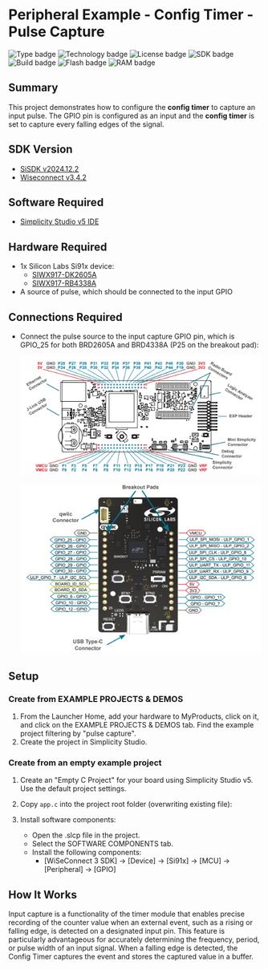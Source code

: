 # Peripheral Example - Config Timer - Pulse Capture #

![Type badge](https://img.shields.io/badge/Type-Application%20Examples-green)
![Technology badge](https://img.shields.io/badge/Technology-Peripheral-green)
![License badge](https://img.shields.io/badge/License-Zlib-green)
![SDK badge](https://img.shields.io/badge/SDK-v2024.12.2-green)
![Build badge](https://img.shields.io/badge/Build-passing-green)
![Flash badge](https://img.shields.io/badge/Flash-46.62%20KB-blue)
![RAM badge](https://img.shields.io/badge/RAM-18.76%20KB-blue)
## Summary ##

This project demonstrates how to configure the **config timer** to capture an input pulse. The GPIO pin is configured as an input and the **config timer** is set to capture every falling edges of the signal.

## SDK Version ##

- [SiSDK v2024.12.2](https://github.com/SiliconLabs/simplicity_sdk/releases/tag/v2024.12.2)
- [Wiseconnect v3.4.2](https://github.com/SiliconLabs/wiseconnect/releases/tag/v3.4.2)

## Software Required ##

- [Simplicity Studio v5 IDE](https://www.silabs.com/developers/simplicity-studio)

## Hardware Required ##

- 1x Silicon Labs Si91x device:
  - [SIWX917-DK2605A](https://www.silabs.com/development-tools/wireless/wi-fi/siwx917-dk2605a-wifi-6-bluetooth-le-soc-dev-kit)
  - [SIWX917-RB4338A](https://www.silabs.com/development-tools/wireless/wi-fi/siwx917-rb4338a-wifi-6-bluetooth-le-soc-radio-board?tab=overview)
- A source of pulse, which should be connected to the input GPIO

## Connections Required ##

- Connect the pulse source to the input capture GPIO pin, which is GPIO_25 for both BRD2605A and BRD4338A (P25 on the breakout pad):

  ![brd4338a_connectors](image/brd4338a_connectors.png)

  ![brd2605a_connectors](image/brd2605a_connectors.png)

## Setup ##

### Create from EXAMPLE PROJECTS & DEMOS ###

1. From the Launcher Home, add your hardware to MyProducts, click on it, and click on the EXAMPLE PROJECTS & DEMOS tab. Find the example project filtering by "pulse capture".
2. Create the project in Simplicity Studio.

### Create from an empty example project ###

1. Create an "Empty C Project" for your board using Simplicity Studio v5. Use the default project settings.

2. Copy `app.c` into the project root folder (overwriting existing file):

3. Install software components:
    - Open the .slcp file in the project.
    - Select the SOFTWARE COMPONENTS tab.
    - Install the following components:
        - [WiSeConnect 3 SDK] → [Device] → [Si91x] → [MCU] → [Peripheral] → [GPIO]

## How It Works ##

Input capture is a functionality of the timer module that enables precise recording of the counter value when an external event, such as a rising or falling edge, is detected on a designated input pin. This feature is particularly advantageous for accurately determining the frequency, period, or pulse width of an input signal.
When a falling edge is detected, the Config Timer captures the event and stores the captured value in a buffer.
